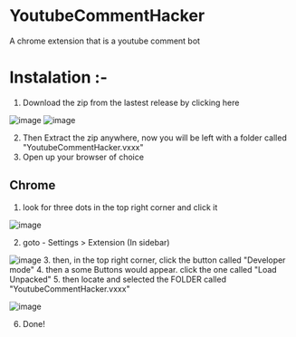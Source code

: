 # YoutubeCommentHacker
A chrome extension that is a youtube comment bot

# Instalation :- 

1. Download the zip from the lastest release by clicking here

![image](https://github.com/GDM-Music/YoutubeCommentHacker/assets/95571677/de7b7a12-540a-4e28-8953-eb491faa2f90)
![image](https://github.com/GDM-Music/YoutubeCommentHacker/assets/95571677/5d4171e1-7d3d-4a68-ade4-03117b6893ca)

2. Then Extract the zip anywhere, now you will be left with a folder called  "YoutubeCommentHacker.vxxx"
3. Open up your browser of choice

## Chrome
1. look for three dots in the top right corner and click it

![image](https://github.com/GDM-Music/YoutubeCommentHacker/assets/95571677/b1b0e6a2-af7b-4d39-87bd-f41e40b152c5)

2. goto - Settings > Extension (In sidebar) 

![image](https://github.com/GDM-Music/YoutubeCommentHacker/assets/95571677/ada52198-d1b6-4df9-8314-7d5f2ebaa4fe)
3. then, in the top right corner, click the button called "Developer mode"
4. then a some Buttons would appear. click the one called "Load Unpacked" 
5. then locate and selected the FOLDER called "YoutubeCommentHacker.vxxx"

![image](https://github.com/GDM-Music/YoutubeCommentHacker/assets/95571677/d9f70f05-3abc-4645-a1f9-1df644014d3a)

6. Done!



